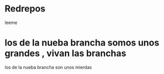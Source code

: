# Redrepos
leeme

los de la nueba brancha somos unos grandes , vivan las branchas
=======
los de la nueba brancha son unos mierdas


